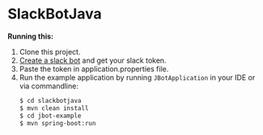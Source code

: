 # SlackBotJava
**Running this:**
  
1. Clone this project.
2. [Create a slack bot](https://my.slack.com/services/new/bot) and get your slack token.  
3. Paste the token in application.properties file.  
4. Run the example application by running `JBotApplication` in your IDE or via commandline: 
    ```bash
    $ cd slackbotjava
    $ mvn clean install
    $ cd jbot-example
    $ mvn spring-boot:run
    
    